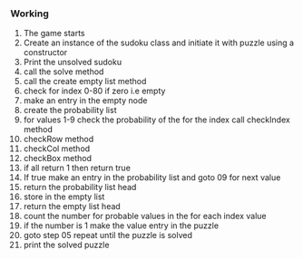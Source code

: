### Working

01. The game starts
02. Create an instance of the sudoku class and initiate it with puzzle using a constructor
03. Print the unsolved sudoku
04. call the solve method
05. call the create empty list method
06. check for index 0-80 if zero i.e empty
07. make an entry in the empty node
08. create the probability list
09. for values 1-9 check the probability of the for the index call checkIndex method
10. checkRow method
11. checkCol method
12. checkBox method
13. if all return 1 then return true
14. If true make an entry in the probability list and goto 09 for next value
15. return the probability list head
16. store in the empty list
17. return the empty list head
19. count the number for probable values in the for each index value
20. if the number is 1 make the value entry in the puzzle
21. goto step 05 repeat until the puzzle is solved
22. print the solved puzzle
